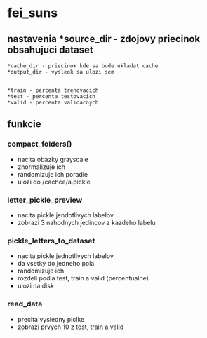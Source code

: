 # fei_suns

## nastavenia    *source_dir - zdojovy priecinok obsahujuci dataset
    *cache_dir - priecinok kde sa bude ukladat cache
    *output_dir - vysleok sa ulozi sem

    
    *train - percenta trenovacich
    *test - percenta testovacich
    *valid - percenta validacnych
    
## funkcie
### compact_folders()
- nacita obazky grayscale
- znormalizuje ich
- randomizuje ich poradie
- ulozi do /cachce/a.pickle
  
### letter_pickle_preview
- nacita pickle jendotlivych labelov
- zobrazi 3 nahodnych jedincov z kazdeho labelu

### pickle_letters_to_dataset
- nacita pickle jednotlivych labelov
- da vsetky do jedneho pola
- randomizuje ich
- rozdeli podla test, train a valid (percentualne)
- ulozi na disk


### read_data
- precita vysledny piclke
- zobrazi prvych 10 z test, train a valid


